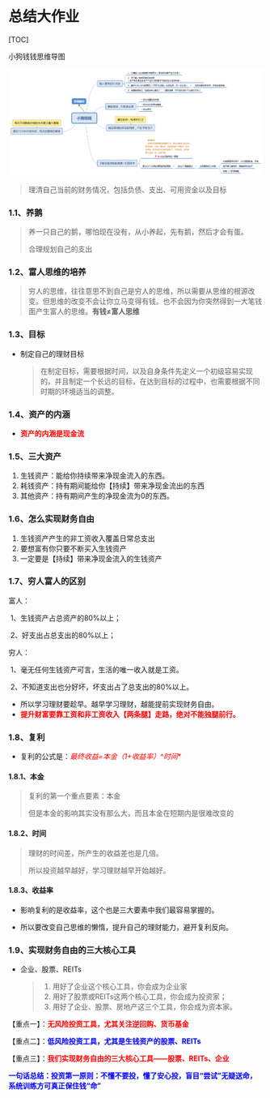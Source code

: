 # 总结大作业

[TOC]

小狗钱钱思维导图

![小狗钱钱思维导图](image/小狗钱钱思维导图.png)



> 理清自己当前的财务情况，包括负债、支出、可用资金以及目标

### 1.1、养鹅

> 养一只自己的鹅，哪怕现在没有，从小养起，先有鹅，然后才会有蛋。
>
> 合理规划自己的支出

### 1.2、富人思维的培养

> 穷人的思维，往往意思不到自己是穷人的思维，所以需要从思维的根源改变。但思维的改变不会让你立马变得有钱。也不会因为你突然得到一大笔钱面产生富人的思维。**有钱≠富人思维**

### 1.3、目标

- 制定自己的理财目标

  > 在制定目标，需要根据时间，以及自身条件先定义一个初级容易实现的。并且制定一个长远的目标，在达到目标的过程中，也需要根据不同时期的环境适当的调整。

### 1.4、资产的内涵

- <font color = red>**资产的内涵是现金流**</font>

### 1.5、三大资产

1. 生钱资产：能给你持续带来净现金流入的东西。
2. 耗钱资产：持有期间能给你【持续】带来净现金流出的东西
3. 其他资产：持有期间产生的净现金流为0的东西。

### 1.6、怎么实现财务自由

1. 生钱资产产生的非工资收入覆盖日常总支出
2. 要想富有你只要不断买入生钱资产
3. 一定要是【持续】带来净现金流入的生钱资产

### 1.7、穷人富人的区别

富人：

​		1、生钱资产占总资产的80%以上；

​		2、好支出占总支出的80%以上；

穷人：

​		1、毫无任何生钱资产可言，生活的唯一收入就是工资。

​		2、不知道支出也分好坏，坏支出占了总支出的80%以上。

- 所以学习理财要趁早。越早学习理财，越能提前实现财务自由。
- <font color = red>**提升财富要靠工资和非工资收入【两条腿】走路，绝对不能独腿前行。**</font>

### 1.8、复利

- 复利的公式是：<font color = red >**最终收益=本金*（1+收益率）^时间**</font>

#### 1.8.1、本金

> 复利的第一个重点要素：本金
>
> 但是本金的影响其实没有那么大，而且本金在短期内是很难改变的

#### 1.8.2、时间

> 理财的时间差，所产生的收益差也是几倍。
>
> 所以投资越早越好，学习理财越早开始越好。

#### 1.8.3、收益率

- 影响复利的是收益率，这个也是三大要素中我们最容易掌握的。

- 所以要改变自己思维的懒惰，提升自己的理财能力，避开复利反向。

### 1.9、实现财务自由的三大核心工具

- 企业、股票、REITs

  > 1. 用好了企业这个核心工具，你会成为企业家
  > 2. 用好了股票或REITs这两个核心工具，你会成为投资家；
  > 3. 用好了企业、股票、房地产这三个工具，你会成为资本家。

【重点一】：<font color = red>**无风险投资工具，尤其关注逆回购、货币基金**</font>

【重点二】：<font color = blue>**低风险投资工具，尤其是生钱资产的股票、REITs**</font>

【重点三】：<font color = red>**我们实现财务自由的三大核心工具——股票、REITs、企业**</font>



<font color = blue>**一句话总结：投资第一原则：不懂不要投，懂了安心投，盲目“尝试”无疑送命，系统训练方可真正保住钱“命”**</font>



